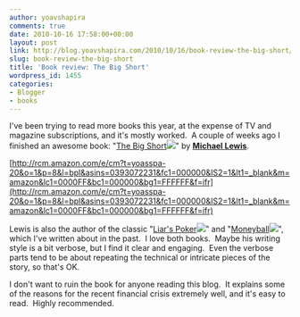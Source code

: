 ```yaml
---
author: yoavshapira
comments: true
date: 2010-10-16 17:58:00+00:00
layout: post
link: http://blog.yoavshapira.com/2010/10/16/book-review-the-big-short/
slug: book-review-the-big-short
title: 'Book review: The Big Short'
wordpress_id: 1455
categories:
- Blogger
- books
---
```


I've been trying to read more books this year, at the expense of TV and magazine subscriptions, and it's mostly worked.  A couple of weeks ago I finished an awesome book: "[The Big Short](http://www.amazon.com/Big-Short-Inside-Doomsday-Machine/dp/0393072231?ie=UTF8&tag=yoasspa-20&link_code=btl&camp=213689&creative=392969)![](http://www.assoc-amazon.com/e/ir?t=yoasspa-20&l=btl&camp=213689&creative=392969&o=1&a=0393072231)" by **[Michael Lewis](http://en.wikipedia.org/wiki/Michael_Lewis_(author))**.  
  
[http://rcm.amazon.com/e/cm?t=yoasspa-20&o=1&p=8&l=bpl&asins=0393072231&fc1=000000&IS2=1&lt1=_blank&m=amazon&lc1=0000FF&bc1=000000&bg1=FFFFFF&f=ifr](http://rcm.amazon.com/e/cm?t=yoasspa-20&o=1&p=8&l=bpl&asins=0393072231&fc1=000000&IS2=1&lt1=_blank&m=amazon&lc1=0000FF&bc1=000000&bg1=FFFFFF&f=ifr)  
  
Lewis is also the author of the classic "[Liar's Poker](http://www.amazon.com/Liars-Poker-Michael-Lewis/dp/039333869X?ie=UTF8&tag=yoasspa-20&link_code=btl&camp=213689&creative=392969)![](http://www.assoc-amazon.com/e/ir?t=yoasspa-20&l=btl&camp=213689&creative=392969&o=1&a=039333869X)" and "[Moneyball](http://www.amazon.com/Moneyball-Art-Winning-Unfair-Game/dp/0393324818?ie=UTF8&tag=yoasspa-20&link_code=btl&camp=213689&creative=392969)![](http://www.assoc-amazon.com/e/ir?t=yoasspa-20&l=btl&camp=213689&creative=392969&o=1&a=0393324818)", which I've written about in the past.  I love both books.  Maybe his writing style is a bit verbose, but I find it clear and engaging.  Even the verbose parts tend to be about repeating the technical or intricate pieces of the story, so that's OK.  
  
I don't want to ruin the book for anyone reading this blog.  It explains some of the reasons for the recent financial crisis extremely well, and it's easy to read.  Highly recommended.
